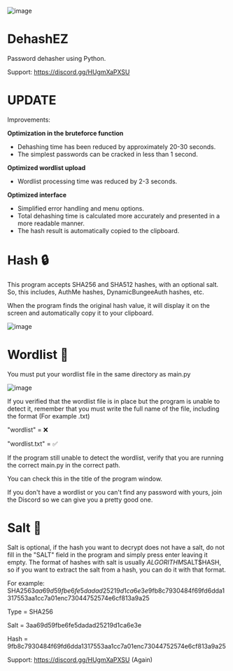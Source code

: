 ![image](https://github.com/user-attachments/assets/445aa3b4-decc-4003-a023-4db7dfd36fe8)

# DehashEZ

Password dehasher using Python.

Support: https://discord.gg/HUgmXaPXSU

# UPDATE
Improvements: 

**Optimization in the bruteforce function**
- Dehashing time has been reduced by approximately 20-30 seconds.
- The simplest passwords can be cracked in less than 1 second.
  
**Optimized wordlist upload**
- Wordlist processing time was reduced by 2-3 seconds.

**Optimized interface**
- Simplified error handling and menu options.
- Total dehashing time is calculated more accurately and presented in a more readable manner.
- The hash result is automatically copied to the clipboard.


# Hash 🔒

This program accepts SHA256 and SHA512 hashes, with an optional salt.
So, this includes, AuthMe hashes, DynamicBungeeAuth hashes, etc.

When the program finds the original hash value, it will display it on the screen and automatically copy it to your clipboard.

![image](https://github.com/user-attachments/assets/6ca3734a-a46b-408f-870f-be70c86d665b)



# Wordlist 📃
You must put your wordlist file in the same directory as main.py

![image](https://github.com/user-attachments/assets/93f1779c-ca10-43cc-9f94-f95e2b1df013)


If you verified that the wordlist file is in place but the program is unable to detect it, remember that you must write the full name of the file, including the format (For example .txt)

"wordlist" = ❌

"wordlist.txt" = ✅

If the program still unable to detect the wordlist, verify that you are running the correct main.py in the correct path. 

You can check this in the title of the program window.

If you don't have a wordlist or you can't find any password with yours, join the Discord so we can give you a pretty good one.


# Salt 🧂

Salt is optional, if the hash you want to decrypt does not have a salt, do not fill in the "SALT" field in the program and simply press enter leaving it empty.
The format of hashes with salt is usually $ALGORITHM$SALT$HASH, so if you want to extract the salt from a hash, you can do it with that format.

For example: SHA256$3aa69d59fbe6fe5dadad25219d1ca6e3e$9fb8c7930484f69fd6dda1317553aa1cc7a01enc73044752574e6cf813a9a25

Type = SHA256

Salt = 3aa69d59fbe6fe5dadad25219d1ca6e3e

Hash = 9fb8c7930484f69fd6dda1317553aa1cc7a01enc73044752574e6cf813a9a25






Support: https://discord.gg/HUgmXaPXSU (Again) 
